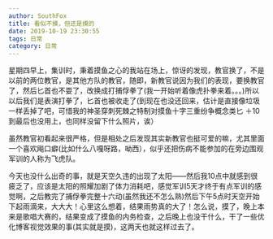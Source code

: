 ```yaml
---
author: SouthFox
title: 看似不摸，但还是摸的
date: 2019-10-19 23:30:55
tags: 日常
category: 日常
---
```


星期四早上，集训时，秉着摸鱼之心的我站在场上，惊讶的发现，教官换了，不是以前的两位教官，是其他方队的教官，随即，新教官说因为我们的表现，要换教官了，然后匕首也不耍了，改换成打捕俘拳了(我一开始听着像虎扑拳来着。。。)所以以后我们是表演打拳了，匕首也被收走了(到现在也没还回来，估计是直接像垃圾一样丢掉了吧，可惜我的神圣穿刺死棘之特制对摸鱼十字三重纷争概念类匕 ＋10 到最后也没用上，也同样没留下什么照片，诶）

<!--more-->

虽然教官初看起来很严格，但是相处之后发现其实新教官也挺可爱的嘛，尤其里面一个喜欢飚口癖(比如什么八嘎呀路，呦西），似乎还把伤病不能参加的在旁边围观军训的人称为飞虎队。

今天也没什么出奇的事，就是天空久违的出现了太阳——然后我10点中就感到很疲乏了，应该是太阳的照耀加剧了体力消耗吧，感觉军训5天才终于有点军训的感觉啊，之后教完了捕俘拳完整十六动(虽然我还不怎么熟)然后下午5点时天空开始下起雨滴来，大大大！心里这么想着，结果雨势真的大了！怎么说，摸了，晚上本来是歌唱大赛的，结果变成了摸鱼的内务检查，之后晚上也没干什么，干了一些优化博客视觉效果的事(其实就是摸)，这两天也就这样过去了。